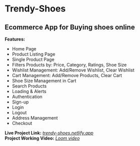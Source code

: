 # Trendy-Shoes
## Ecommerce App for Buying shoes online
**Features:**
*  Home Page
*  Product Listing Page
*  Single Product Page
*  Filters Products by: Price, Category, Ratings, Shoe Size
*  Wishlist Management: Add/Remove Wishlist, Clear Wishlist
*  Cart Management: Add/Remove Products, Clear Cart
*  Shoe Size Management in Cart
*  Search Products
*  Loading & Alerts
*  Authentication
*  Sign-up
*  Login
*  Logout
*  Address Management
*  Checkout

**Live Project Link:** [*trendy-shoes.netlify.app*](https://trendy-shoes.netlify.app) <br>
**Project Working Video:** [*Loom video*](https://www.loom.com/share/81ab46586c01420fb3e02508f775288a?sid=f1db5794-9467-4b48-a664-547a8b294aa9)
